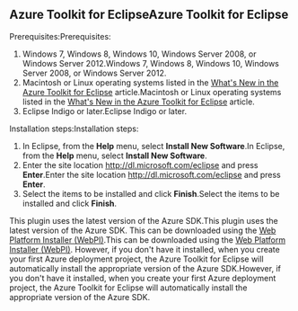 ## <a name="azure-toolkit-for-eclipse"></a><span data-ttu-id="9ac94-101">Azure Toolkit for Eclipse</span><span class="sxs-lookup"><span data-stu-id="9ac94-101">Azure Toolkit for Eclipse</span></span>
<span data-ttu-id="9ac94-102">Prerequisites:</span><span class="sxs-lookup"><span data-stu-id="9ac94-102">Prerequisites:</span></span>

1. <span data-ttu-id="9ac94-103">Windows 7, Windows 8, Windows 10, Windows Server 2008, or Windows Server 2012.</span><span class="sxs-lookup"><span data-stu-id="9ac94-103">Windows 7, Windows 8, Windows 10, Windows Server 2008, or Windows Server 2012.</span></span>
2. <span data-ttu-id="9ac94-104">Macintosh or Linux operating systems listed in the [What's New in the Azure Toolkit for Eclipse] article.</span><span class="sxs-lookup"><span data-stu-id="9ac94-104">Macintosh or Linux operating systems listed in the [What's New in the Azure Toolkit for Eclipse] article.</span></span>
3. <span data-ttu-id="9ac94-105">Eclipse Indigo or later.</span><span class="sxs-lookup"><span data-stu-id="9ac94-105">Eclipse Indigo or later.</span></span>

<span data-ttu-id="9ac94-106">Installation steps:</span><span class="sxs-lookup"><span data-stu-id="9ac94-106">Installation steps:</span></span>

1. <span data-ttu-id="9ac94-107">In Eclipse, from the **Help** menu, select **Install New Software**.</span><span class="sxs-lookup"><span data-stu-id="9ac94-107">In Eclipse, from the **Help** menu, select **Install New Software**.</span></span>
2. <span data-ttu-id="9ac94-108">Enter the site location <http://dl.microsoft.com/eclipse> and press **Enter**.</span><span class="sxs-lookup"><span data-stu-id="9ac94-108">Enter the site location <http://dl.microsoft.com/eclipse> and press **Enter**.</span></span>
3. <span data-ttu-id="9ac94-109">Select the items to be installed and click **Finish**.</span><span class="sxs-lookup"><span data-stu-id="9ac94-109">Select the items to be installed and click **Finish**.</span></span>

<span data-ttu-id="9ac94-110">This plugin uses the latest version of the Azure SDK.</span><span class="sxs-lookup"><span data-stu-id="9ac94-110">This plugin uses the latest version of the Azure SDK.</span></span> <span data-ttu-id="9ac94-111">This can be downloaded using the [Web Platform Installer (WebPI)].</span><span class="sxs-lookup"><span data-stu-id="9ac94-111">This can be downloaded using the [Web Platform Installer (WebPI)].</span></span> <span data-ttu-id="9ac94-112">However, if you don't have it installed, when you create your first Azure deployment project, the Azure Toolkit for Eclipse will automatically install the appropriate version of the Azure SDK.</span><span class="sxs-lookup"><span data-stu-id="9ac94-112">However, if you don't have it installed, when you create your first Azure deployment project, the Azure Toolkit for Eclipse will automatically install the appropriate version of the Azure SDK.</span></span>

<!-- URL List -->

[What's New in the Azure Toolkit for Eclipse]: http://go.microsoft.com/fwlink/?LinkId=690333

[Web Platform Installer (WebPI)]: http://go.microsoft.com/fwlink/?LinkID=252838